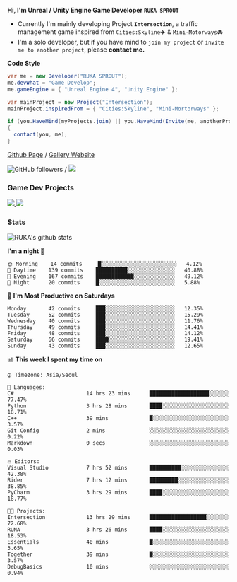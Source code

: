 **Hi, I'm Unreal / Unity Engine Game Developer `RUKA SPROUT`**

- Currently I'm mainly developing Project **`Intersection`**, a traffic management game inspired from `Cities:Skyline`✈️ & `Mini-Motorways`🚘
- I'm a solo developer, but if you have mind to `join my project` or `invite me to another project`, please **contact me.**

**Code Style**

```csharp
var me = new Developer("RUKA SPROUT");
me.devWhat = "Game Develop";
me.gameEngine = { "Unreal Engine 4", "Unity Engine" };
```

```csharp
var mainProject = new Project("Intersection");
mainProject.inspiredFrom = { "Cities:Skyline", "Mini-Mortorways" };

if (you.HaveMind(myProjects.join) || you.HaveMind(Invite(me, anotherProject)))
{
  contact(you, me);
}
```

[Github Page](https://lutca1320.github.io/) / [Gallery Website](https://rukasp.xyz/)

![GitHub followers](https://img.shields.io/github/followers/lutca1320?label=Follow&style=social) / [![](https://img.shields.io/badge/Gmail-lutca1320%40gmail.com-blue)](mailto:lutca1320@gmail.com)

### Game Dev Projects

<a href="https://github.com/lutca1320/Intersection">
  <img src="https://github-readme-stats.vercel.app/api/pin/?username=lutca1320&repo=Intersection" />
</a>
<a href="https://github.com/lutca1320/Together">
  <img src="https://github-readme-stats.vercel.app/api/pin/?username=lutca1320&repo=Together" />
</a>


### Stats

![RUKA's github stats](https://github-readme-stats.vercel.app/api?username=lutca1320&show_icons=true&include_all_commits=true&count_private=true&hide=contribs,prs)

<!--START_SECTION:waka-->
**I'm a night 🦉** 

```text
🌞 Morning    14 commits     █░░░░░░░░░░░░░░░░░░░░░░░░   4.12% 
🌆 Daytime    139 commits    ██████████░░░░░░░░░░░░░░░   40.88% 
🌃 Evening    167 commits    ████████████░░░░░░░░░░░░░   49.12% 
🌙 Night      20 commits     █░░░░░░░░░░░░░░░░░░░░░░░░   5.88%

```
📅 **I'm Most Productive on Saturdays** 

```text
Monday       42 commits     ███░░░░░░░░░░░░░░░░░░░░░░   12.35% 
Tuesday      52 commits     ███░░░░░░░░░░░░░░░░░░░░░░   15.29% 
Wednesday    40 commits     ███░░░░░░░░░░░░░░░░░░░░░░   11.76% 
Thursday     49 commits     ███░░░░░░░░░░░░░░░░░░░░░░   14.41% 
Friday       48 commits     ███░░░░░░░░░░░░░░░░░░░░░░   14.12% 
Saturday     66 commits     ████░░░░░░░░░░░░░░░░░░░░░   19.41% 
Sunday       43 commits     ███░░░░░░░░░░░░░░░░░░░░░░   12.65%

```


📊 **This week I spent my time on** 

```text
⌚︎ Timezone: Asia/Seoul

💬 Languages: 
C#                       14 hrs 23 mins      ███████████████████░░░░░░   77.47% 
Python                   3 hrs 28 mins       ████░░░░░░░░░░░░░░░░░░░░░   18.71% 
C++                      39 mins             █░░░░░░░░░░░░░░░░░░░░░░░░   3.57% 
Git Config               2 mins              ░░░░░░░░░░░░░░░░░░░░░░░░░   0.22% 
Markdown                 0 secs              ░░░░░░░░░░░░░░░░░░░░░░░░░   0.03%

🔥 Editors: 
Visual Studio            7 hrs 52 mins       ██████████░░░░░░░░░░░░░░░   42.38% 
Rider                    7 hrs 12 mins       █████████░░░░░░░░░░░░░░░░   38.85% 
PyCharm                  3 hrs 29 mins       ████░░░░░░░░░░░░░░░░░░░░░   18.77%

🐱‍💻 Projects: 
Intersection             13 hrs 29 mins      ██████████████████░░░░░░░   72.68% 
RUNA                     3 hrs 26 mins       ████░░░░░░░░░░░░░░░░░░░░░   18.53% 
Essentials               40 mins             █░░░░░░░░░░░░░░░░░░░░░░░░   3.65% 
Together                 39 mins             █░░░░░░░░░░░░░░░░░░░░░░░░   3.57% 
DebugBasics              10 mins             ░░░░░░░░░░░░░░░░░░░░░░░░░   0.94%

```


<!--END_SECTION:waka-->

